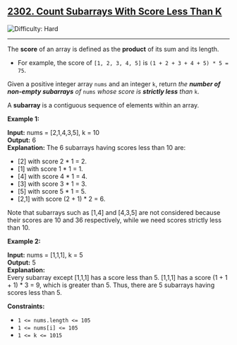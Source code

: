 ## [2302\. Count Subarrays With Score Less Than K](https://leetcode.com/problems/count-subarrays-with-score-less-than-k)

![Difficulty: Hard](https://img.shields.io/badge/Difficulty-Hard-red)

---

The **score** of an array is defined as the **product** of its sum and its length.

- For example, the score of `[1, 2, 3, 4, 5]` is `(1 + 2 + 3 + 4 + 5) * 5 = 75`.

Given a positive integer array `nums` and an integer `k`, return _the **number of non-empty subarrays** of_ `nums` _whose score is **strictly less** than_ `k`.

A **subarray** is a contiguous sequence of elements within an array.

**Example 1:**

**Input:** nums = \[2,1,4,3,5\], k = 10  
**Output:** 6  
**Explanation:**
The 6 subarrays having scores less than 10 are:

- \[2\] with score 2 \* 1 = 2.
- \[1\] with score 1 \* 1 = 1.
- \[4\] with score 4 \* 1 = 4.
- \[3\] with score 3 \* 1 = 3.
- \[5\] with score 5 \* 1 = 5.
- \[2,1\] with score (2 + 1) \* 2 = 6.

Note that subarrays such as \[1,4\] and \[4,3,5\] are not considered because their scores are 10 and 36 respectively, while we need scores strictly less than 10.

**Example 2:**

**Input:** nums = \[1,1,1\], k = 5  
**Output:** 5  
**Explanation:**  
Every subarray except \[1,1,1\] has a score less than 5.
\[1,1,1\] has a score (1 + 1 + 1) \* 3 = 9, which is greater than 5.
Thus, there are 5 subarrays having scores less than 5.

**Constraints:**

- `1 <= nums.length <= 105`
- `1 <= nums[i] <= 105`
- `1 <= k <= 1015`
